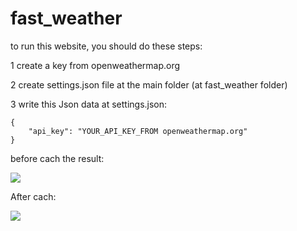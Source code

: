 # fast_weather


to run this website, you should do these steps:

1 create a key from openweathermap.org

2 create settings.json file at the main folder (at fast_weather folder)

3 write this Json data at settings.json:

    {
        "api_key": "YOUR_API_KEY_FROM openweathermap.org"
    }




before cach the result:

<img src="https://user-images.githubusercontent.com/15935347/117774698-0fed7680-b23a-11eb-84f2-bc8da997cdf2.jpg"   />  



After cach:

<img src="https://user-images.githubusercontent.com/15935347/117774711-12e86700-b23a-11eb-8ab7-a44c793b5d28.jpg"   /> 
